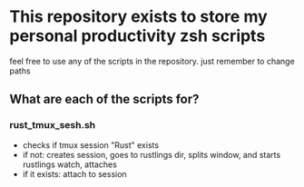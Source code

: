 # This repository exists to store my personal productivity zsh scripts
feel free to use any of the scripts in the repository. just remember to change paths

## What are each of the scripts for?
### rust_tmux_sesh.sh
- checks if tmux session "Rust" exists
- if not: creates session, goes to rustlings dir, splits window, and starts rustlings watch, attaches
- if it exists: attach to session



